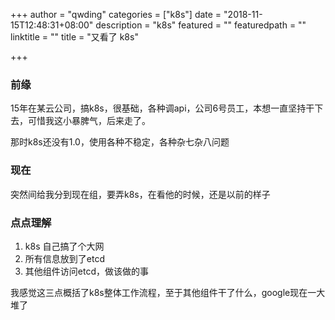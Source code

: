 +++
author = "qwding"
categories = ["k8s"]
date = "2018-11-15T12:48:31+08:00"
description = "k8s"
featured = ""
featuredpath = ""
linktitle = ""
title = "又看了 k8s"

+++

### 前缘

15年在某云公司，搞k8s，很基础，各种调api，公司6号员工，本想一直坚持干下去，可惜我这小暴脾气，后来走了。

那时k8s还没有1.0，使用各种不稳定，各种杂七杂八问题

### 现在

突然间给我分到现在组，要弄k8s，在看他的时候，还是以前的样子

### 点点理解

1. k8s 自己搞了个大网
2. 所有信息放到了etcd
3. 其他组件访问etcd，做该做的事

我感觉这三点概括了k8s整体工作流程，至于其他组件干了什么，google现在一大堆了
